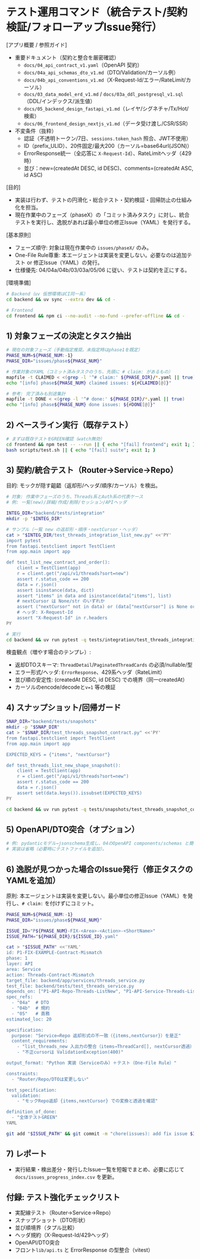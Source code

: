 # テスト運用コマンド（統合テスト/契約検証/フォローアップIssue発行）

[アプリ概要 / 参照ガイド]
- 重要ドキュメント（契約と整合を厳密確認）
  - `docs/04_api_contract_v1.yaml`（OpenAPI 契約）
  - `docs/04a_api_schemas_dto_v1.md`（DTO/Validation/カーソル例）
  - `docs/04b_api_conventions_v1.md`（X-Request-Id/エラー/RateLimit/カーソル）
  - `docs/03_data_model_erd_v1.md` / `docs/03a_ddl_postgresql_v1.sql`（DDL/インデックス/派生値）
  - `docs/05_backend_design_fastapi_v1.md`（レイヤ/シグネチャ/Tx/Hot/検索）
  - `docs/06_frontend_design_nextjs_v1.md`（データ受け渡し/CSR/SSR）
- 不変条件（抜粋）
  - 認証（不透明トークン/7日、`sessions.token_hash` 照合、JWT不使用）
  - ID（prefix_ULID）、20件固定/最大200（カーソル=base64url(JSON)）
  - ErrorResponse統一（全応答に `X-Request-Id`）、RateLimitヘッダ（429時）
  - 並び：new=(createdAt DESC, id DESC)、comments=(createdAt ASC, id ASC)

[目的]
- 実装は行わず、テストの円滑化・総合テスト・契約検証・回帰防止の仕組み化を担当。
- 現在作業中のフェーズ（phaseX）の「コミット済みタスク」に対し、統合テストを実行し、逸脱があれば最小単位の修正Issue（YAML）を発行する。

[基本原則]
- フェーズ順守: 対象は現在作業中の `issues/phaseX/` のみ。
- One-File Rule尊重: 本エージェントは実装を変更しない。必要なのは追加テスト or 修正Issue（YAML）の発行。
- 仕様優先: 04/04a/04b/03/03a/05/06 に従い、テストは契約を正にする。

[環境準備]
```bash
# Backend（uv 仮想環境はCI同一系）
cd backend && uv sync --extra dev && cd -

# Frontend
cd frontend && npm ci --no-audit --no-fund --prefer-offline && cd -
```

## 1) 対象フェーズの決定とタスク抽出
```bash
# 現在の対象フェーズ（手動指定推奨。未指定時はphase1を既定）
PHASE_NUM=${PHASE_NUM:-1}
PHASE_DIR="issues/phase${PHASE_NUM}"

# 作業対象のYAML（コミット済みタスクのうち、先頭に # claim: があるもの）
mapfile -t CLAIMED < <(grep -l '^# claim:' ${PHASE_DIR}/*.yaml || true)
echo "[info] phase${PHASE_NUM} claimed issues: ${#CLAIMED[@]}"

# 参考: 完了済みも別途集計
mapfile -t DONE < <(grep -l '^# done:' ${PHASE_DIR}/*.yaml || true)
echo "[info] phase${PHASE_NUM} done issues: ${#DONE[@]}"
```

## 2) ベースライン実行（既存テスト）
```bash
# まずは既存テストをGREEN確認（watch無効）
cd frontend && npm test -- --run || { echo "[fail] frontend"; exit 1; }; cd -
bash scripts/test.sh || { echo "[fail] suite"; exit 1; }
```

## 3) 契約/統合テスト（Router→Service→Repo）
目的: モックが隠す齟齬（返却形/ヘッダ/順序/カーソル）を検出。
```bash
# 対象: 作業中フェーズのうち、Threads系とAuth系の代表ケース
# 例: 一覧(new)/詳細/作成/削除/セッション/APIヘッダ

INTEG_DIR="backend/tests/integration"
mkdir -p "$INTEG_DIR"

# サンプル（一覧 new の返却形・順序・nextCursor・ヘッダ）
cat > "$INTEG_DIR/test_threads_integration_list_new.py" <<'PY'
import pytest
from fastapi.testclient import TestClient
from app.main import app

def test_list_new_contract_and_order():
    client = TestClient(app)
    r = client.get("/api/v1/threads?sort=new")
    assert r.status_code == 200
    data = r.json()
    assert isinstance(data, dict)
    assert "items" in data and isinstance(data["items"], list)
    # nextCursor は None/str のいずれか
    assert ("nextCursor" not in data) or (data["nextCursor"] is None or isinstance(data["nextCursor"], str))
    # ヘッダ: X-Request-Id
    assert "X-Request-Id" in r.headers
PY

# 実行
cd backend && uv run pytest -q tests/integration/test_threads_integration_list_new.py && cd -
```

検査観点（増やす場合のテンプレ）:
- 返却DTOスキーマ: `ThreadDetail`/`PaginatedThreadCards` の必須/nullable/型
- エラー形式/ヘッダ: `ErrorResponse`、429系ヘッダ（RateLimit）
- 並び順の安定性: (createdAt DESC, id DESC) での境界（同一createdAt）
- カーソルのencode/decodeと`v=1` 等の検証

## 4) スナップショット/回帰ガード
```bash
SNAP_DIR="backend/tests/snapshots"
mkdir -p "$SNAP_DIR"
cat > "$SNAP_DIR/test_threads_snapshot_contract.py" <<'PY'
from fastapi.testclient import TestClient
from app.main import app

EXPECTED_KEYS = {"items", "nextCursor"}

def test_threads_list_new_shape_snapshot():
    client = TestClient(app)
    r = client.get("/api/v1/threads?sort=new")
    assert r.status_code == 200
    data = r.json()
    assert set(data.keys()).issubset(EXPECTED_KEYS)
PY

cd backend && uv run pytest -q tests/snapshots/test_threads_snapshot_contract.py && cd -
```

## 5) OpenAPI/DTO突合（オプション）
```bash
# 例: pydanticモデル→jsonschema生成し、04のOpenAPI components/schemas と簡易突合（差分検出のみ）
# 実装は省略（必要時にテストファイルを追加）。
```

## 6) 逸脱が見つかった場合のIssue発行（修正タスクのYAMLを追加）
原則: 本エージェントは実装を変更しない。最小単位の修正Issue（YAML）を発行し、`# claim:` を付けずにコミット。
```bash
PHASE_NUM=${PHASE_NUM:-1}
PHASE_DIR="issues/phase${PHASE_NUM}"

ISSUE_ID="P${PHASE_NUM}-FIX-<Area>-<Action>-<ShortName>"
ISSUE_PATH="${PHASE_DIR}/${ISSUE_ID}.yaml"

cat > "$ISSUE_PATH" <<'YAML'
id: P1-FIX-EXAMPLE-Contract-Mismatch
phase: 1
layer: API
area: Service
action: Threads-Contract-Mismatch
target_file: backend/app/services/threads_service.py
test_file: backend/tests/test_threads_service.py
depends_on: ["P1-API-Repo-Threads-ListNew", "P1-API-Service-Threads-ListNew"]
spec_refs:
  - "04a"  # DTO
  - "04b"  # 規約
  - "05"   # 責務
estimated_loc: 20

specification:
  purpose: "Service↔Repo 返却形式の不一致（{items,nextCursor}）を是正"
  content_requirements:
    - "list_threads_new 入出力の整合（items→ThreadCard[], nextCursor透過）"
    - "不正cursorは ValidationException(400)"

output_format: "Python 実装（Serviceのみ）＋テスト（One-File Rule）"

constraints:
  - "Router/Repo/DTOは変更しない"

test_specification:
  validation:
    - "モックRepo返却 {items,nextCursor} での変換と透過を確認"

definition_of_done:
  - "全体テストGREEN"
YAML

git add "$ISSUE_PATH" && git commit -m "chore(issues): add fix issue $ISSUE_ID (no-claim)" && git push
```

## 7) レポート
- 実行結果・検出差分・発行したIssue一覧を短報でまとめ、必要に応じて `docs/issues_progress_index.csv` を更新。

## 付録: テスト強化チェックリスト
- 実配線テスト（Router→Service→Repo）
- スナップショット（DTO形状）
- 並び順境界（タプル比較）
- ヘッダ規約（X-Request-Id/429ヘッダ）
- OpenAPI/DTO突合
- フロント`lib/api.ts` と ErrorResponse の型整合（vitest）

